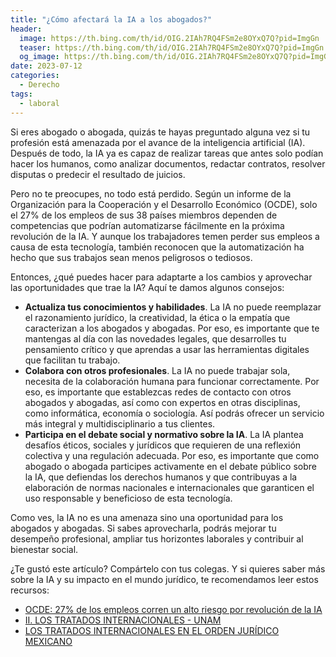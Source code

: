 ```yaml
---
title: "¿Cómo afectará la IA a los abogados?"
header:
  image: https://th.bing.com/th/id/OIG.2IAh7RQ4FSm2e8OYxQ7Q?pid=ImgGn
  teaser: https://th.bing.com/th/id/OIG.2IAh7RQ4FSm2e8OYxQ7Q?pid=ImgGn
  og_image: https://th.bing.com/th/id/OIG.2IAh7RQ4FSm2e8OYxQ7Q?pid=ImgGn
date: 2023-07-12
categories:
  - Derecho
tags:
  - laboral
---
```


Si eres abogado o abogada, quizás te hayas preguntado alguna vez si tu profesión está amenazada por el avance de la inteligencia artificial (IA). Después de todo, la IA ya es capaz de realizar tareas que antes solo podían hacer los humanos, como analizar documentos, redactar contratos, resolver disputas o predecir el resultado de juicios.

Pero no te preocupes, no todo está perdido. Según un informe de la Organización para la Cooperación y el Desarrollo Económico (OCDE), solo el 27% de los empleos de sus 38 países miembros dependen de competencias que podrían automatizarse fácilmente en la próxima revolución de la IA. Y aunque los trabajadores temen perder sus empleos a causa de esta tecnología, también reconocen que la automatización ha hecho que sus trabajos sean menos peligrosos o tediosos.

Entonces, ¿qué puedes hacer para adaptarte a los cambios y aprovechar las oportunidades que trae la IA? Aquí te damos algunos consejos:

- **Actualiza tus conocimientos y habilidades**. La IA no puede reemplazar el razonamiento jurídico, la creatividad, la ética o la empatía que caracterizan a los abogados y abogadas. Por eso, es importante que te mantengas al día con las novedades legales, que desarrolles tu pensamiento crítico y que aprendas a usar las herramientas digitales que facilitan tu trabajo.
- **Colabora con otros profesionales**. La IA no puede trabajar sola, necesita de la colaboración humana para funcionar correctamente. Por eso, es importante que establezcas redes de contacto con otros abogados y abogadas, así como con expertos en otras disciplinas, como informática, economía o sociología. Así podrás ofrecer un servicio más integral y multidisciplinario a tus clientes.
- **Participa en el debate social y normativo sobre la IA**. La IA plantea desafíos éticos, sociales y jurídicos que requieren de una reflexión colectiva y una regulación adecuada. Por eso, es importante que como abogado o abogada participes activamente en el debate público sobre la IA, que defiendas los derechos humanos y que contribuyas a la elaboración de normas nacionales e internacionales que garanticen el uso responsable y beneficioso de esta tecnología.

Como ves, la IA no es una amenaza sino una oportunidad para los abogados y abogadas. Si sabes aprovecharla, podrás mejorar tu desempeño profesional, ampliar tus horizontes laborales y contribuir al bienestar social.

¿Te gustó este artículo? Compártelo con tus colegas. Y si quieres saber más sobre la IA y su impacto en el mundo jurídico, te recomendamos leer estos recursos:

- [OCDE: 27% de los empleos corren un alto riesgo por revolución de la IA](https://www.eleconomista.com.mx/economia/OCDE-27-de-los-empleos-corren-un-alto-riesgo-por-revolucion-de-la-IA-20211214-0060.html)
- [II. LOS TRATADOS INTERNACIONALES - UNAM](https://archivos.juridicas.unam.mx/www/bjv/libros/6/2685/5.pdf)
- [LOS TRATADOS INTERNACIONALES EN EL ORDEN JURÍDICO MEXICANO](https://www.scjn.gob.mx/sites/default/files/cronicas_pleno_salas/documento/2016-11/cr_trat_int_0.pdf)

